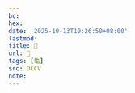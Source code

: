 ```yaml
---
bc:
hex:
date: '2025-10-13T10:26:50+08:00'
lastmod:
title: 􂤗
url: 􂤗
tags: [龜]
src: DCCV
note:
---
```

